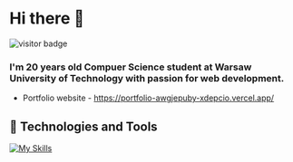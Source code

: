 # Hi there 👋
![visitor badge](https://visitor-badge.laobi.icu/badge?page_id=xDepcio.xDepcio)
### I'm 20 years old Compuer Science student at Warsaw University of Technology with passion for web development.
- Portfolio website - https://portfolio-awgjepuby-xdepcio.vercel.app/
## 🔧 Technologies and Tools
[![My Skills](https://skillicons.dev/icons?i=js,html,css,ts,nextjs,prisma,tailwind,py,qt,react,express,sequelize,cpp,redux,nodejs)](https://skillicons.dev)

<!--
**xDepcio/xDepcio** is a ✨ _special_ ✨ repository because its `README.md` (this file) appears on your GitHub profile.

Here are some ideas to get you started:

- 🔭 I’m currently working on ...
- 🌱 I’m currently learning ...
- 👯 I’m looking to collaborate on ...
- 🤔 I’m looking for help with ...
- 💬 Ask me about ...
- 📫 How to reach me: ...
- 😄 Pronouns: ...
- ⚡ Fun fact: ...
-->
